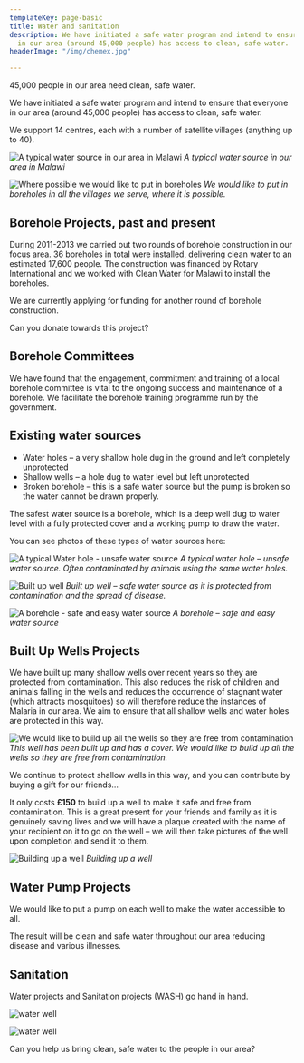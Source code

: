 ```yaml
---
templateKey: page-basic
title: Water and sanitation
description: We have initiated a safe water program and intend to ensure that everyone
  in our area (around 45,000 people) has access to clean, safe water.
headerImage: "/img/chemex.jpg"

---
```

45,000 people in our area need clean, safe water.

We have initiated a safe water program and intend to ensure that everyone in our area (around 45,000 people) has access to clean, safe water.

We support 14 centres, each with a number of satellite villages (anything up to 40).

![A typical water source in our area in Malawi](/img/water-sanitation/01-4b152ed2e32c0typical_water_hole.jpg)
*A typical water source in our area in Malawi*

![Where possible we would like to put in boreholes](/img/water-sanitation/02-4b152b3419c8bimg_40111.jpg)
*We would like to put in boreholes in all the villages we serve, where it is possible.*

## Borehole Projects, past and present

During 2011-2013 we carried out two rounds of borehole construction in our focus area. 36 boreholes in total were installed, delivering clean water to an estimated 17,600 people. The construction was financed by Rotary International and we worked with Clean Water for Malawi to install the boreholes.

We are currently applying for funding for another round of borehole construction.

Can you donate towards this project?


## Borehole Committees

We have found that the engagement, commitment and training of a local borehole committee is vital to the ongoing success and maintenance of a borehole. We facilitate the borehole training programme run by the government.

## Existing water sources

- Water holes – a very shallow hole dug in the ground and left completely unprotected
- Shallow wells – a hole dug to water level but left unprotected
- Broken borehole – this is a safe water source but the pump is broken so the water cannot be drawn properly.

The safest water source is a borehole, which is a deep well dug to water level with a fully protected cover and a working pump to draw the water.

You can see photos of these types of water sources here:

![A typical Water hole - unsafe water source](/img/water-sanitation/03-4b15198fab223malawi_october_2005_074.jpg)
*A typical water hole – unsafe water source. Often contaminated by animals using the same water holes.*

![Built up well](/img/water-sanitation/04-4b1519cc48cf9well11.jpg)
*Built up well – safe water source as it is protected from contamination and the spread of disease.*

![A borehole - safe and easy water source](/img/water-sanitation/05-4b0c05483d2d6working_borehole.jpg)
*A borehole – safe and easy water source*

## Built Up Wells Projects

We have built up many shallow wells over recent years so they are protected from contamination. This also reduces the risk of children and animals falling in the wells and reduces the occurrence of stagnant water (which attracts mosquitoes) so will therefore reduce the instances of Malaria in our area. We aim to ensure that all shallow wells and water holes are protected in this way.

![We would like to build up all the wells so they are free from contamination](/img/water-sanitation/06-4b152a18c2a27dscf0292.jpg)
*This well has been built up and has a cover. We would like to build up all the wells so they are free from contamination.*

We continue to protect shallow wells in this way, and you can contribute by buying a gift for our friends…

It only costs **£150** to build up a well to make it safe and free from contamination. This is a great present for your friends and family as it is genuinely saving lives and we will have a plaque created with the name of your recipient on it to go on the well – we will then take pictures of the well upon completion and send it to them.

![Building up a well](/img/water-sanitation/07-4b151aee2bbfalandirani_building_up_well.jpg)
*Building up a well*

## Water Pump Projects

We would like to put a pump on each well to make the water accessible to all.

The result will be clean and safe water throughout our area reducing disease and various illnesses.

## Sanitation

Water projects and Sanitation projects (WASH) go hand in hand.

![water well](/img/water-sanitation/08-4b152af0927baimg_3902.jpg)

![water well](/img/water-sanitation/09-4b152b6e1249dimg_4196.jpg)

Can you help us bring clean, safe water to the people in our area?